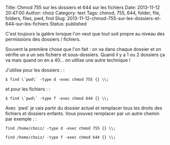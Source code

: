 Title: Chmod 755 sur les dossiers et 644 sur les fichiers
Date: 2013-11-12 20:47:00
Author: choiz
Category: text
Tags: chmod, 755, 644, folder, file, folders, files, pwd, find
Slug: 2013-11-12-chmod-755-sur-les-dossiers-et-644-sur-les-fichiers
Status: published

C'est toujours la galère lorsque l'on veut que tout soit propre au
niveau des permissions des dossiers / fichiers.

Souvent la première chose que l'on fait : on va dans chaque dossier et
on vérifie un a un ses fichiers et sous-dossiers. Quand il y a 1 ou 2
dossiers ça va mais quand on en a 40… on utilise une autre technique !

J'utilise pour les dossiers : :

    $ find \`pwd\` -type d -exec chmod 755 {} \\;

et pour les fichiers : :

    $ find \`pwd\` -type f -exec chmod 644 {} \\;

Avec \`pwd\` je vais partir du dossier actuel et remplacer tous les
droits des fichiers et dossiers enfants. Vous pouvez remplacer par un
autre chemin par exemple : :

    find /home/choiz/ -type d -exec chmod 755 {} \\;

    find /home/choiz/ -type f -exec chmod 644 {} \\;
